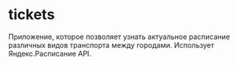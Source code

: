 # tickets
Приложение, которое позволяет узнать актуальное расписание различных видов транспорта между городами. 
Использует Яндекс.Расписание API.

